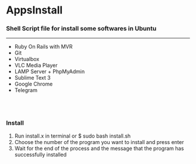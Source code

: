 <!DOCTYPE html>
<html>
<head>
	<meta charset="utf-8">
</head>
<body>
	<div>
		<h1>AppsInstall</h1>
		<h3>Shell Script file for install some softwares in Ubuntu</h3>
		<hr/>
		<div>
			<ul>
				<li>Ruby On Rails with MVR</li>
				<li>Git</li>
				<li>Virtualbox</li>
				<li>VLC Media Player</li>
				<li>LAMP Server + PhpMyAdmin</li>
				<li>Sublime Text 3</li>
				<li>Google Chrome</li>
				<li>Telegram </li>
			</ul>
		</div>
		<br/>
		<br/>
		<div>
			<h3>Install</h3>
			<div>
				<ol>
					<li>Run install.x in terminal   or    $ sudo bash install.sh</li>
					<li>Choose the number of the program you want to install and press enter</li>
					<li>Wait for the end of the process and the message that the program has successfully installed</li>
				</ol>
			</div>
		</div>
	</div>
</body>
</html>

